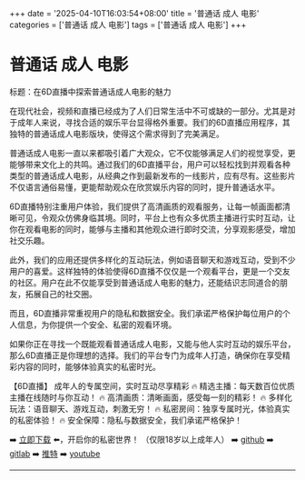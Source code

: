 +++
date = '2025-04-10T16:03:54+08:00'
title = '普通话 成人 电影'
categories = ['普通话 成人 电影']
tags = ['普通话 成人 电影']
+++

# 普通话 成人 电影

标题：在6D直播中探索普通话成人电影的魅力

在现代社会，视频和直播已经成为了人们日常生活中不可或缺的一部分。尤其是对于成年人来说，寻找合适的娱乐平台显得格外重要。我们的6D直播应用程序，其独特的普通话成人电影版块，使得这个需求得到了完美满足。

普通话成人电影一直以来都吸引着广大观众，它不仅能够满足人们的视觉享受，更能够带来文化上的共鸣。通过我们的6D直播平台，用户可以轻松找到并观看各种类型的普通话成人电影，从经典之作到最新发布的一线影片，应有尽有。这些影片不仅语言通俗易懂，更能帮助观众在欣赏娱乐内容的同时，提升普通话水平。

6D直播特别注重用户体验，我们提供了高清画质的观看服务，让每一帧画面都清晰可见，令观众仿佛身临其境。同时，平台上也有众多优质主播进行实时互动，让你在观看电影的同时，能够与主播和其他观众进行即时交流，分享观影感受，增加社交乐趣。

此外，我们的应用还提供多样化的互动玩法，例如语音聊天和游戏互动，受到不少用户的喜爱。这样独特的体验使得6D直播不仅仅是一个观看平台，更是一个交友的社区。用户在此不仅能享受到普通话成人电影的魅力，还能结识志同道合的朋友，拓展自己的社交圈。

而且，6D直播非常重视用户的隐私和数据安全。我们承诺严格保护每位用户的个人信息，为你提供一个安全、私密的观看环境。

如果你正在寻找一个既能观看普通话成人电影，又能与他人实时互动的娱乐平台，那么6D直播正是你理想的选择。我们的平台专门为成年人打造，确保你在享受精彩内容的同时，能够体验真实的私密时光。

【6D直播】
成年人的专属空间，实时互动尽享精彩
🔥 精选主播：每天数百位优质主播在线随时与你互动！
🔥 高清画质：清晰画面，感受每一刻的精彩！
🔥 多样化玩法：语音聊天、游戏互动，刺激无穷！
🔥 私密房间：独享专属时光，体验真实的私密体验！
🔥 安全保障：隐私与数据安全，我们承诺严格保护！

➡️ [立即下载](https://down123.s3.ap-east-1.amazonaws.com/down/down.html?channelCode=blog) ⬅️，开启你的私密世界！
（仅限18岁以上成年人）
➡️ [github](https://aldult-live.github.io/)
➡️ [gitlab](https://seo-09598d.gitlab.io/)
➡️ [推特](https://x.com/wegame33)
➡️ [youtube](https://www.youtube.com/@6Dlive)

---
